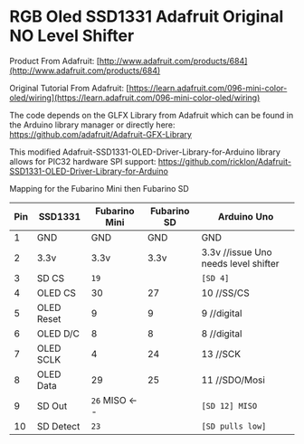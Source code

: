 # RGB Oled SSD1331 Adafruit Original NO Level Shifter

Product From Adafruit:
[http://www.adafruit.com/products/684](http://www.adafruit.com/products/684)

Original Tutorial From Adafruit:
[https://learn.adafruit.com/096-mini-color-oled/wiring](https://learn.adafruit.com/096-mini-color-oled/wiring)

The code depends on the GLFX Library from Adafruit which can be found in the Arduino library manager or directly here:
https://github.com/adafruit/Adafruit-GFX-Library

This modified Adafruit-SSD1331-OLED-Driver-Library-for-Arduino
 library allows for PIC32 hardware SPI support:
https://github.com/ricklon/Adafruit-SSD1331-OLED-Driver-Library-for-Arduino

Mapping for the Fubarino Mini then Fubarino SD

Pin | SSD1331 | Fubarino Mini | Fubarino SD | Arduino Uno
--- |----- | ----- | ----- | -----
1 | GND | GND | GND | GND
2 | 3.3v | 3.3v  | 3.3v | 3.3v //issue Uno needs level shifter
3 | SD CS | `19` | | `[SD 4]`
4 | OLED CS | 30 | 27 | 10 //SS/CS
5 | OLED Reset | 9 | 9 | 9 //digital
6| OLED D/C | 8 | 8 | 8 //digital
7 | OLED SCLK | 4 | 24 | 13 //SCK
8 | OLED Data | 29 | 25 | 11 //SDO/Mosi
9 | SD Out | `26` MISO <-- | | `[SD 12] MISO`
10 | SD Detect | `23` | | `[SD pulls low]`
